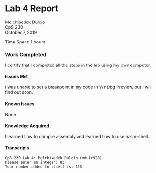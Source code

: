 ﻿# Lab 4 Report



Melchisedek Dulcio   
CpS 230    
October 7, 2019


Time Spent: 1 hours   

### Work Completed



I certify that I completed all the steps in the lab using my own computer.

#### Issues Met



I was unable to set a breakpoint in my code in WinDbg Preview, but I will find out soon.
#### Known Issues



None

#### Knowledge Acquired



I learned how to compile assembly and learned how to use nasm-shell.

#### Transcripts

```
CpS 230 Lab 4: Melchisedek Dulcio (mdulc928)
Please enter an integer: 83
Your number added to itself is: 166
```